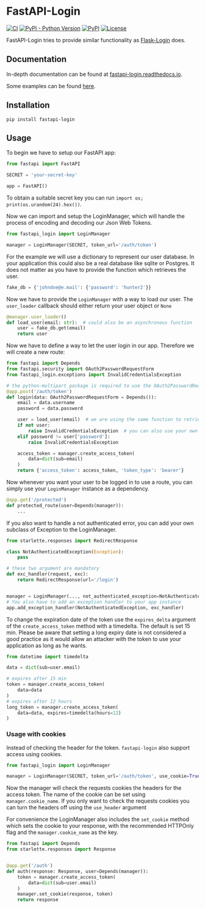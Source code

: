# FastAPI-Login

[![CI](https://img.shields.io/github/actions/workflow/status/MushroomMaula/fastapi_login/python-tests.yml?branch=master)](https://github.com/MushroomMaula/fastapi_login/actions)
[![PyPI - Python Version](https://img.shields.io/pypi/pyversions/fastapi-login.svg)](https://pypi.org/project/fastapi-login/)
[![PyPI](https://img.shields.io/pypi/v/fastapi-login.svg)](https://pypi.org/project/fastapi-login/)
[![License](https://img.shields.io/github/license/MushroomMaula/fastapi_login.svg)](https://github.com/MushroomMaula/fastapi_login)

FastAPI-Login tries to provide similar functionality as [Flask-Login](https://github.com/maxcountryman/flask-login) does.

## Documentation

In-depth documentation can be found at [fastapi-login.readthedocs.io](https://fastapi-login.readthedocs.io/).

Some examples can be found [here](https://github.com/MushroomMaula/fastapi_login/tree/master/examples).

## Installation

```shell script
pip install fastapi-login
```

## Usage

To begin we have to setup our FastAPI app:

```python
from fastapi import FastAPI

SECRET = 'your-secret-key'

app = FastAPI()
```

To obtain a suitable secret key you can run ``import os; print(os.urandom(24).hex())``.

Now we can import and setup the LoginManager, which will handle the process of
encoding and decoding our Json Web Tokens.

```python
from fastapi_login import LoginManager

manager = LoginManager(SECRET, token_url='/auth/token')
```

For the example we will use a dictionary to represent our user database. In your
application this could also be a real database like sqlite or Postgres. It does not
matter as you have to provide the function which retrieves the user.

```python
fake_db = {'johndoe@e.mail': {'password': 'hunter2'}}
```

Now we have to provide the ``LoginManager`` with a way to load our user. The
`user_loader` callback should either return your user object or ``None``

```python
@manager.user_loader()
def load_user(email: str):  # could also be an asynchronous function
    user = fake_db.get(email)
    return user
```

Now we have to define a way to let the user login in our app. Therefore we will create
a new route:

```python
from fastapi import Depends
from fastapi.security import OAuth2PasswordRequestForm
from fastapi_login.exceptions import InvalidCredentialsException

# the python-multipart package is required to use the OAuth2PasswordRequestForm
@app.post('/auth/token')
def login(data: OAuth2PasswordRequestForm = Depends()):
    email = data.username
    password = data.password

    user = load_user(email)  # we are using the same function to retrieve the user
    if not user:
        raise InvalidCredentialsException  # you can also use your own HTTPException
    elif password != user['password']:
        raise InvalidCredentialsException

    access_token = manager.create_access_token(
        data=dict(sub=email)
    )
    return {'access_token': access_token, 'token_type': 'bearer'}
```

Now whenever you want your user to be logged in to use a route, you can simply
use your ``LoginManager`` instance as a dependency.

```python
@app.get('/protected')
def protected_route(user=Depends(manager)):
    ...
```

If you also want to handle a not authenticated error, you can add your own subclass of Exception to the LoginManager.

```python
from starlette.responses import RedirectResponse

class NotAuthenticatedException(Exception):
    pass

# these two argument are mandatory
def exc_handler(request, exc):
    return RedirectResponse(url='/login')


manager = LoginManager(..., not_authenticated_exception=NotAuthenticatedException)
# You also have to add an exception handler to your app instance
app.add_exception_handler(NotAuthenticatedException, exc_handler)
```

To change the expiration date of the token use the ``expires_delta`` argument of the `create_access_token` method
with a timedelta. The default is set 15 min. Please be aware that setting a long expiry date is not considered a good practice
as it would allow an attacker with the token to use your application as long as he wants.

```python
from datetime import timedelta

data = dict(sub=user.email)

# expires after 15 min
token = manager.create_access_token(
    data=data
)
# expires after 12 hours
long_token = manager.create_access_token(
    data=data, expires=timedelta(hours=12)
)
```

### Usage with cookies

Instead of checking the header for the token. ``fastapi-login``  also support access using cookies.

```python
from fastapi_login import LoginManager

manager = LoginManager(SECRET, token_url='/auth/token', use_cookie=True)
```

Now the manager will check the requests cookies the headers for the access token. The name of the cookie can be set using
 ``manager.cookie_name``.
If you only want to check the requests cookies you can turn the headers off using the ``use_header`` argument

For convenience the LoginManager also includes the ``set_cookie`` method which sets the cookie to your response,
with the recommended HTTPOnly flag and the ``manager.cookie_name`` as the key.

```python
from fastapi import Depends
from starlette.responses import Response


@app.get('/auth')
def auth(response: Response, user=Depends(manager)):
    token = manager.create_access_token(
        data=dict(sub=user.email)
    )
    manager.set_cookie(response, token)
    return response

```
